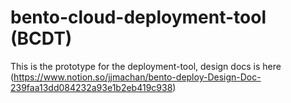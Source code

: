 # bento-cloud-deployment-tool (BCDT)

This is the prototype for the deployment-tool, design docs is here (https://www.notion.so/jjmachan/bento-deploy-Design-Doc-239faa13dd084232a93e1b2eb419c938)
